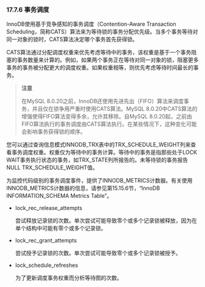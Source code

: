 ### 17.7.6 事务调度

InnoDB使用基于竞争感知的事务调度（Contention-Aware Transaction Scheduling，简称CATS）算法来为等待锁的事务分配优先级。当多个事务等待对同一对象的锁时，CATS算法决定哪个事务首先获得锁。

CATS算法通过分配调度权重来优先考虑等待中的事务，该权重是基于一个事务阻塞的事务数量来计算的。例如，如果两个事务正在等待对同一对象的锁，阻塞更多事务的事务被分配更大的调度权重。如果权重相等，则优先考虑等待时间最长的事务。

> **注意**
>
> 在MySQL 8.0.20之前，InnoDB还使用先进先出（FIFO）算法来调度事务，并且仅在锁争用严重时使用CATS算法。MySQL 8.0.20中CATS算法的增强使得FIFO算法变得多余，允许其移除。自MySQL 8.0.20起，之前由FIFO算法执行的事务调度由CATS算法执行。在某些情况下，这种变化可能会影响事务获得锁的顺序。

您可以通过查询信息模式INNODB_TRX表中的TRX_SCHEDULE_WEIGHT列来查看事务调度权重。权重仅为等待中的事务计算。等待中的事务是指那些处于LOCK WAIT事务执行状态的事务，如TRX_STATE列所报告的。未等待锁的事务报告NULL TRX_SCHEDULE_WEIGHT值。

为监控代码级别的事务调度事件，提供了INNODB_METRICS计数器。有关使用INNODB_METRICS计数器的信息，请参见第15.15.6节，“InnoDB INFORMATION_SCHEMA Metrics Table”。

- lock_rec_release_attempts

  尝试释放记录锁的次数。单次尝试可能导致零个或多个记录锁被释放，因为在单个结构中可能有零个或多个记录锁。

- lock_rec_grant_attempts

  尝试授予记录锁的次数。单次尝试可能导致零个或多个记录锁被授予。

- lock_schedule_refreshes

  为了更新调度事务权重而分析等待图的次数。
